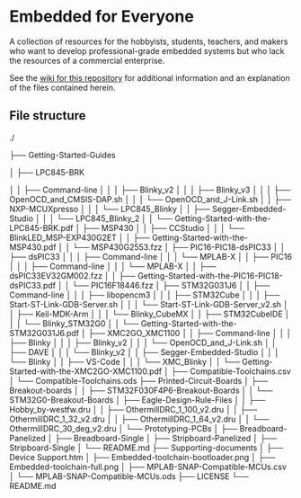 # Embedded for Everyone
A collection of resources for the hobbyists, students, teachers, and makers who want to develop professional-grade embedded systems but who lack the resources of a commercial enterprise.

See the [wiki for this repository](https://github.com/nathancharlesjones/Embedded-for-Everyone/wiki) for additional information and an explanation of the files contained herein.

## File structure
./

├── Getting-Started-Guides

│   ├── LPC845-BRK

│   │   ├── Command-line
│   │   │   ├── Blinky_v2
│   │   │   ├── Blinky_v3
│   │   │   ├── OpenOCD_and_CMSIS-DAP.sh
│   │   │   └── OpenOCD_and_J-Link.sh
│   │   ├── NXP-MCUXpresso
│   │   │   └── LPC845_Blinky
│   │   ├── Segger-Embedded-Studio
│   │   │   └── LPC845_Blinky_2
│   │   └── Getting-Started-with-the-LPC845-BRK.pdf
│   ├── MSP430
│   │   ├── CCStudio
│   │   │   └── BlinkLED_MSP-EXP430G2ET
│   │   ├── Getting-Started-with-the-MSP430.pdf
│   │   └── MSP430G2553.fzz
│   ├── PIC16-PIC18-dsPIC33
│   │   ├── dsPIC33
│   │   │   ├── Command-line
│   │   │   └── MPLAB-X
│   │   ├── PIC16
│   │   │   ├── Command-line
│   │   │   └── MPLAB-X
│   │   ├── dsPIC33EV32GM002.fzz
│   │   ├── Getting-Started-with-the-PIC16-PIC18-dsPIC33.pdf
│   │   └── PIC16F18446.fzz
│   ├── STM32G031J6
│   │   ├── Command-line
│   │   │   ├── libopencm3
│   │   │   ├── STM32Cube
│   │   │   ├── Start-ST-Link-GDB-Server.sh
│   │   │   └── Start-ST-Link-GDB-Server_v2.sh
│   │   ├── Keil-MDK-Arm
│   │   │   └── Blinky_CubeMX
│   │   ├── STM32CubeIDE
│   │   │   └── Blinky_STM32G0
│   │   └── Getting-Started-with-the-STM32G031J6.pdf
│   ├── XMC2GO_XMC1100
│   │   ├── Command-line
│   │   │   ├── Blinky
│   │   │   ├── Blinky_v2
│   │   │   └── OpenOCD_and_J-Link.sh
│   │   ├── DAVE
│   │   │   └── Blinky_v2
│   │   ├── Segger-Embedded-Studio
│   │   │   └── Blinky
│   │   ├── VS-Code
│   │   │   └── XMC_Blinky
│   │   └── Getting-Started-with-the-XMC2GO-XMC1100.pdf
│   ├── Compatible-Toolchains.csv
│   └── Compatible-Toolchains.ods
├── Printed-Circuit-Boards
│   ├── Breakout-boards
│   │   ├── STM32F030F4P6-Breakout-Boards
│   │   └── STM32G0-Breakout-Boards
│   ├── Eagle-Design-Rule-Files
│   │   ├── Hobby_by-westfw.dru
│   │   ├── OthermillDRC_1_100_v2.dru
│   │   ├── OthermillDRC_1_32_v2.dru
│   │   ├── OthermillDRC_1_64_v2.dru
│   │   └── OthermillDRC_30_deg_v2.dru
│   └── Prototyping-PCBs
│       ├── Breadboard-Panelized
│       ├── Breadboard-Single
│       ├── Stripboard-Panelized
│       ├── Stripboard-Single
│       └── README.md
├── Supporting-documents
│   ├── Device Support.htm
│   ├── Embedded-toolchain-bootloader.png
│   ├── Embedded-toolchain-full.png
│   ├── MPLAB-SNAP-Compatible-MCUs.csv
│   └── MPLAB-SNAP-Compatible-MCUs.ods
├── LICENSE
└── README.md
